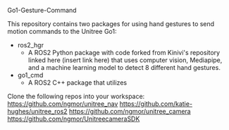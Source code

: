 Go1-Gesture-Command

This repository contains two packages for using hand gestures to send motion commands to the Unitree Go1:
- ros2_hgr
    * A ROS2 Python package with code forked from Kinivi's repository linked here (insert link here) that uses computer vision, Mediapipe, and a machine learning model to detect 8 different hand gestures.
- go1_cmd
    * A ROS2 C++ package that utilizes 

Clone the following repos into your workspace:
https://github.com/ngmor/unitree_nav
https://github.com/katie-hughes/unitree_ros2
https://github.com/ngmor/unitree_camera
https://github.com/ngmor/UnitreecameraSDK

